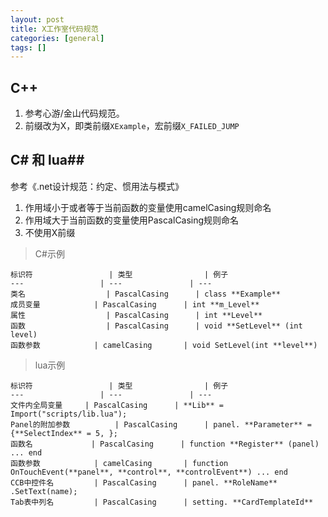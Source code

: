 ```yaml
---
layout: post
title: X工作室代码规范
categories: [general]
tags: []
---
```


## C++ ##
1. 参考心游/金山代码规范。
1. 前缀改为X，即类前缀`XExample`，宏前缀`X_FAILED_JUMP`

## C# 和 lua##
参考《.net设计规范：约定、惯用法与模式》

1. 作用域小于或者等于当前函数的变量使用camelCasing规则命名
1. 作用域大于当前函数的变量使用PascalCasing规则命名
1. 不使用X前缀

> C#示例

    标识符  				| 类型				| 例子
    ---  			 	| --- 				| ---
    类名    	            | PascalCasing     	| class **Example**
    成员变量  		    | PascalCasing     	| int **m_Level**
    属性           	    | PascalCasing     	| int **Level**
    函数           	    | PascalCasing     	| void **SetLevel** (int level)
    函数参数         	| camelCasing      	| void SetLevel(int **level**)


> lua示例

    标识符  				| 类型				| 例子
    ---  			 	| --- 				| ---
    文件内全局变量    	| PascalCasing     	| **Lib** = Import("scripts/lib.lua"); 
    Panel的附加参数  		| PascalCasing     	| panel. **Parameter** = {**SelectIndex** = 5, };
    函数名           	| PascalCasing     	| function **Register** (panel) ... end
    函数参数         	| camelCasing      	| function OnTouchEvent(**panel**, **control**, **controlEvent**) ... end
    CCB中控件名      	| PascalCasing     	| panel. **RoleName** .SetText(name);
    Tab表中列名      	| PascalCasing     	| setting. **CardTemplateId**
